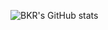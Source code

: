 ![BKR's GitHub stats](https://github-readme-status-system-bkrcodes.vercel.app/api?username=BKR-dev&show_icons=true&theme=radical)

